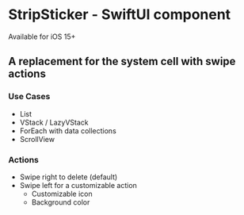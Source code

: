# StripSticker - SwiftUI component

Available for iOS 15+

## A replacement for the system cell with swipe actions

### Use Cases

* List
* VStack / LazyVStack
* ForEach with data collections
* ScrollView

### Actions

* Swipe right to delete (default)
* Swipe left for a customizable action
  * Customizable icon
  * Background color
